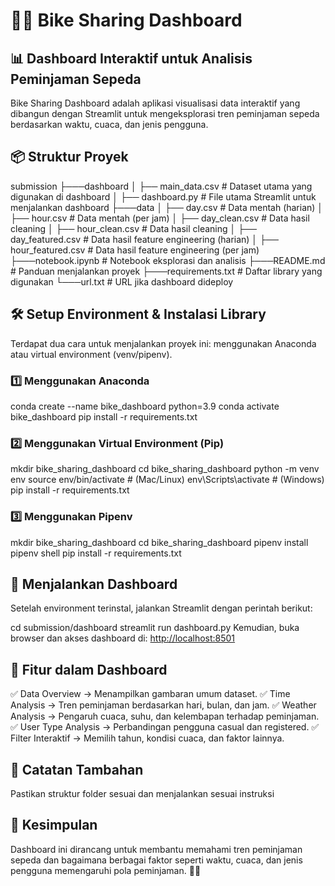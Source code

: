 # 🚴‍♂️ Bike Sharing Dashboard

## 📊 Dashboard Interaktif untuk Analisis Peminjaman Sepeda

Bike Sharing Dashboard adalah aplikasi visualisasi data interaktif yang dibangun dengan Streamlit untuk mengeksplorasi tren peminjaman sepeda berdasarkan waktu, cuaca, dan jenis pengguna.

## 📦 Struktur Proyek

submission
├───dashboard
│    ├── main_data.csv     # Dataset utama yang digunakan di dashboard
│    ├── dashboard.py      # File utama Streamlit untuk menjalankan dashboard
├───data
│    ├── day.csv           # Data mentah (harian)
│    ├── hour.csv          # Data mentah (per jam)
│    ├── day_clean.csv     # Data hasil cleaning
│    ├── hour_clean.csv    # Data hasil cleaning
│    ├── day_featured.csv  # Data hasil feature engineering (harian)
│    ├── hour_featured.csv # Data hasil feature engineering (per jam)
├───notebook.ipynb         # Notebook eksplorasi dan analisis
├───README.md              # Panduan menjalankan proyek
├───requirements.txt       # Daftar library yang digunakan
└───url.txt                # URL jika dashboard dideploy

## 🛠️ Setup Environment & Instalasi Library

Terdapat dua cara untuk menjalankan proyek ini: menggunakan Anaconda atau virtual environment (venv/pipenv).

### 1️⃣ Menggunakan Anaconda

conda create --name bike_dashboard python=3.9
conda activate bike_dashboard
pip install -r requirements.txt

### 2️⃣ Menggunakan Virtual Environment (Pip)

mkdir bike_sharing_dashboard
cd bike_sharing_dashboard
python -m venv env
source env/bin/activate  # (Mac/Linux)
env\Scripts\activate  # (Windows)
pip install -r requirements.txt

### 3️⃣ Menggunakan Pipenv

mkdir bike_sharing_dashboard
cd bike_sharing_dashboard
pipenv install
pipenv shell
pip install -r requirements.txt

## 🚀 Menjalankan Dashboard

Setelah environment terinstal, jalankan Streamlit dengan perintah berikut:

cd submission/dashboard
streamlit run dashboard.py
Kemudian, buka browser dan akses dashboard di:
<http://localhost:8501>

## 📝 Fitur dalam Dashboard

✅ Data Overview → Menampilkan gambaran umum dataset.
✅ Time Analysis → Tren peminjaman berdasarkan hari, bulan, dan jam.
✅ Weather Analysis → Pengaruh cuaca, suhu, dan kelembapan terhadap peminjaman.
✅ User Type Analysis → Perbandingan pengguna casual dan registered.
✅ Filter Interaktif → Memilih tahun, kondisi cuaca, dan faktor lainnya.

## 📌 Catatan Tambahan

Pastikan struktur folder sesuai dan menjalankan sesuai instruksi

## 🎯 Kesimpulan

Dashboard ini dirancang untuk membantu memahami tren peminjaman sepeda dan bagaimana berbagai faktor seperti waktu, cuaca, dan jenis pengguna memengaruhi pola peminjaman. 🚴‍♂️